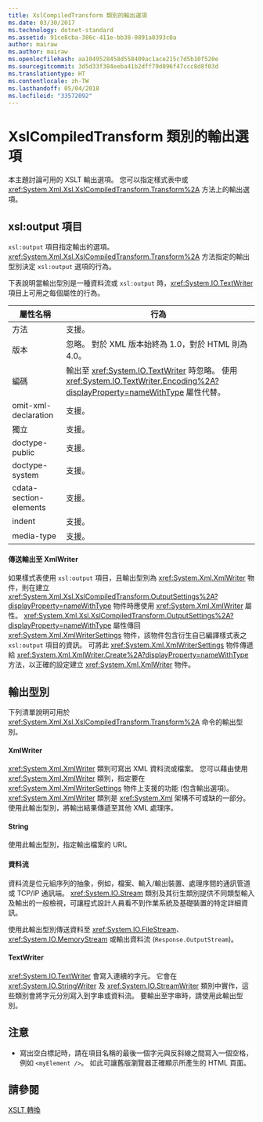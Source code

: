 ```yaml
---
title: XslCompiledTransform 類別的輸出選項
ms.date: 03/30/2017
ms.technology: dotnet-standard
ms.assetid: 91ce8cba-386c-411e-bb38-0891a0393c0a
author: mairaw
ms.author: mairaw
ms.openlocfilehash: aa1049528458d558409ac1ace215c7d5b10f520e
ms.sourcegitcommit: 3d5d33f384eeba41b2dff79d096f47ccc8d8f03d
ms.translationtype: HT
ms.contentlocale: zh-TW
ms.lasthandoff: 05/04/2018
ms.locfileid: "33572092"
---
```

# <a name="output-options-on-the-xslcompiledtransform-class"></a>XslCompiledTransform 類別的輸出選項
本主題討論可用的 XSLT 輸出選項。 您可以指定樣式表中或 <xref:System.Xml.Xsl.XslCompiledTransform.Transform%2A> 方法上的輸出選項。  
  
## <a name="xsloutput-element"></a>xsl:output 項目  
 `xsl:output` 項目指定輸出的選項。 <xref:System.Xml.Xsl.XslCompiledTransform.Transform%2A> 方法指定的輸出型別決定 `xsl:output` 選項的行為。  
  
 下表說明當輸出型別是一種資料流或 `xsl:output` 時，<xref:System.IO.TextWriter> 項目上可用之每個屬性的行為。  
  
|屬性名稱|行為|  
|--------------------|--------------|  
|方法|支援。|  
|版本|忽略。 對於 XML 版本始終為 1.0，對於 HTML 則為 4.0。|  
|編碼|輸出至 <xref:System.IO.TextWriter> 時忽略。 使用 <xref:System.IO.TextWriter.Encoding%2A?displayProperty=nameWithType> 屬性代替。|  
|omit-xml-declaration|支援。|  
|獨立|支援。|  
|doctype-public|支援。|  
|doctype-system|支援。|  
|cdata-section-elements|支援。|  
|indent|支援。|  
|media-type|支援。|  
  
#### <a name="sending-output-to-an-xmlwriter"></a>傳送輸出至 XmlWriter  
 如果樣式表使用 `xsl:output` 項目，且輸出型別為 <xref:System.Xml.XmlWriter> 物件，則在建立 <xref:System.Xml.Xsl.XslCompiledTransform.OutputSettings%2A?displayProperty=nameWithType> 物件時應使用 <xref:System.Xml.XmlWriter> 屬性。 <xref:System.Xml.Xsl.XslCompiledTransform.OutputSettings%2A?displayProperty=nameWithType> 屬性傳回 <xref:System.Xml.XmlWriterSettings> 物件，該物件包含衍生自已編譯樣式表之 `xsl:output` 項目的資訊。 可將此 <xref:System.Xml.XmlWriterSettings> 物件傳遞給 <xref:System.Xml.XmlWriter.Create%2A?displayProperty=nameWithType> 方法，以正確的設定建立 <xref:System.Xml.XmlWriter> 物件。  
  
## <a name="output-types"></a>輸出型別  
 下列清單說明可用於 <xref:System.Xml.Xsl.XslCompiledTransform.Transform%2A> 命令的輸出型別。  
  
#### <a name="xmlwriter"></a>XmlWriter  
 <xref:System.Xml.XmlWriter> 類別可寫出 XML 資料流或檔案。 您可以藉由使用 <xref:System.Xml.XmlWriter> 類別，指定要在 <xref:System.Xml.XmlWriterSettings> 物件上支援的功能 (包含輸出選項)。 <xref:System.Xml.XmlWriter> 類別是 <xref:System.Xml> 架構不可或缺的一部分。 使用此輸出型別，將輸出結果傳遞至其他 XML 處理序。  
  
#### <a name="string"></a>String  
 使用此輸出型別，指定輸出檔案的 URI。  
  
#### <a name="stream"></a>資料流  
 資料流是位元組序列的抽象，例如，檔案、輸入/輸出裝置、處理序間的通訊管道或 TCP/IP 通訊端。 <xref:System.IO.Stream> 類別及其衍生類別提供不同類型輸入及輸出的一般檢視，可讓程式設計人員看不到作業系統及基礎裝置的特定詳細資訊。  
  
 使用此輸出型別傳送資料至 <xref:System.IO.FileStream>、<xref:System.IO.MemoryStream> 或輸出資料流 (`Response.OutputStream`)。  
  
#### <a name="textwriter"></a>TextWriter  
 <xref:System.IO.TextWriter> 會寫入連續的字元。 它會在 <xref:System.IO.StringWriter> 及 <xref:System.IO.StreamWriter> 類別中實作，這些類別會將字元分別寫入到字串或資料流。 要輸出至字串時，請使用此輸出型別。  
  
## <a name="notes"></a>注意  
  
-   寫出空白標記時，請在項目名稱的最後一個字元與反斜線之間寫入一個空格，例如 `<myElement />`。 如此可讓舊版瀏覽器正確顯示所產生的 HTML 頁面。  
  
## <a name="see-also"></a>請參閱  
 [XSLT 轉換](../../../../docs/standard/data/xml/xslt-transformations.md)

